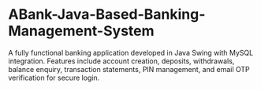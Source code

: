 # ABank-Java-Based-Banking-Management-System
A fully functional banking application developed in Java Swing with MySQL integration. Features include account creation, deposits, withdrawals, balance enquiry, transaction statements, PIN management, and email OTP verification for secure login. 
